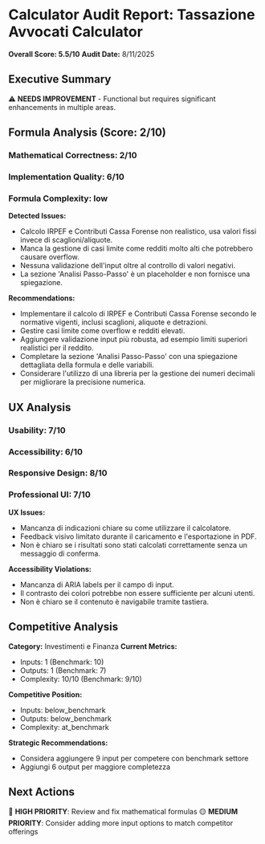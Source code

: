 # Calculator Audit Report: Tassazione Avvocati Calculator

**Overall Score: 5.5/10**
**Audit Date:** 8/11/2025

## Executive Summary

⚠️ **NEEDS IMPROVEMENT** - Functional but requires significant enhancements in multiple areas.

## Formula Analysis (Score: 2/10)

### Mathematical Correctness: 2/10
### Implementation Quality: 6/10
### Formula Complexity: low

**Detected Issues:**
- Calcolo IRPEF e Contributi Cassa Forense non realistico, usa valori fissi invece di scaglioni/aliquote.
- Manca la gestione di casi limite come redditi molto alti che potrebbero causare overflow.
- Nessuna validazione dell'input oltre al controllo di valori negativi.
- La sezione 'Analisi Passo-Passo' è un placeholder e non fornisce una spiegazione.

**Recommendations:**
- Implementare il calcolo di IRPEF e Contributi Cassa Forense secondo le normative vigenti, inclusi scaglioni, aliquote e detrazioni.
- Gestire casi limite come overflow e redditi elevati.
- Aggiungere validazione input più robusta, ad esempio limiti superiori realistici per il reddito.
- Completare la sezione 'Analisi Passo-Passo' con una spiegazione dettagliata della formula e delle variabili.
- Considerare l'utilizzo di una libreria per la gestione dei numeri decimali per migliorare la precisione numerica.

## UX Analysis

### Usability: 7/10
### Accessibility: 6/10  
### Responsive Design: 8/10
### Professional UI: 7/10

**UX Issues:**
- Mancanza di indicazioni chiare su come utilizzare il calcolatore.
- Feedback visivo limitato durante il caricamento e l'esportazione in PDF.
- Non è chiaro se i risultati sono stati calcolati correttamente senza un messaggio di conferma.

**Accessibility Violations:**
- Mancanza di ARIA labels per il campo di input.
- Il contrasto dei colori potrebbe non essere sufficiente per alcuni utenti.
- Non è chiaro se il contenuto è navigabile tramite tastiera.

## Competitive Analysis

**Category:** Investimenti e Finanza
**Current Metrics:**
- Inputs: 1 (Benchmark: 10)
- Outputs: 1 (Benchmark: 7)
- Complexity: 10/10 (Benchmark: 9/10)

**Competitive Position:**
- Inputs: below_benchmark
- Outputs: below_benchmark  
- Complexity: at_benchmark

**Strategic Recommendations:**
- Considera aggiungere 9 input per competere con benchmark settore
- Aggiungi 6 output per maggiore completezza

## Next Actions

🔴 **HIGH PRIORITY**: Review and fix mathematical formulas
🟡 **MEDIUM PRIORITY**: Consider adding more input options to match competitor offerings
